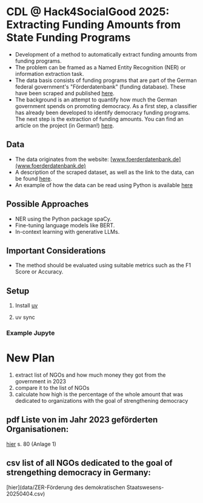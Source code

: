 # CDL @ Hack4SocialGood 2025: Extracting Funding Amounts from State Funding Programs

- Development of a method to automatically extract funding amounts from funding programs.
- The problem can be framed as a Named Entity Recognition (NER) or information extraction task.
- The data basis consists of funding programs that are part of the German federal government's "Förderdatenbank" (funding database). These have been scraped and published [here](https://github.com/CorrelAid/cdl_funding_crawler).
- The background is an attempt to quantify how much the German government spends on promoting democracy. As a first step, a classifier has already been developed to identify democracy funding programs. The next step is the extraction of funding amounts. You can find an article on the project (in German!) [here](https://civic-data.de/transparente_demokratiefoerderung/).

## Data

- The data originates from the website: [www.foerderdatenbank.de](www.foerderdatenbank.de)
- A description of the scraped dataset, as well as the link to the data, can be found [here](https://github.com/CorrelAid/cdl_funding_crawler).
- An example of how the data can be read using Python is available [here](https://github.com/CorrelAid/cdl_funding_crawler/blob/main/index.ipynb)

## Possible Approaches

- NER using the Python package spaCy.
- Fine-tuning language models like BERT.
- In-context learning with generative LLMs.

## Important Considerations
- The method should be evaluated using suitable metrics such as the F1 Score or Accuracy.

## Setup

1. Install [uv](https://docs.astral.sh/uv/#installation)

2. uv sync

### Example Jupyte


# New Plan
1. extract list of NGOs and how much money they got from the government in 2023
2. compare it to the list of NGOs
3. calculate how high is the percentage of the whole amount that was dedicated to organizations with the goal of strengthening democracy
   
## pdf Liste von im Jahr 2023 geförderten Organisationen:
[hier](https://dserver.bundestag.de/btd/20/102/2010233.pdf)
s. 80 (Anlage 1)

## csv list of all NGOs dedicated to the goal of strengething democracy in Germany:
[hier](data/ZER-Förderung des demokratischen Staatswesens-20250404.csv)

